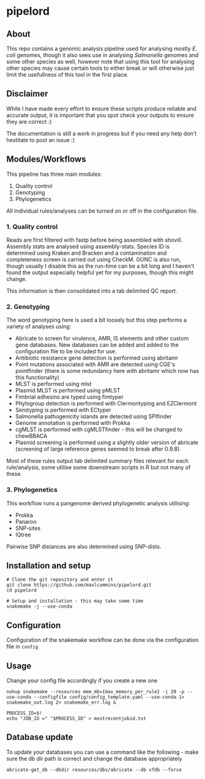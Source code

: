# pipelord

## About

This repo contains a genomic analysis pipeline used for analysing mostly *E. coli* genomes, though it also sees use in analysing *Salmonella* genomes and some other species as well, however note that using this tool for analysing other species may cause certain tools to either break or will otherwise just limit the usefullness of this tool in the first place.

## Disclaimer
While I have made every effort to ensure these scripts produce reliable and accurate output, it is important that you spot check your outputs to ensure they are correct :)

The documentation is still a work in progress but if you need any help don't hestitate to post an issue :)

## Modules/Workflows

This pipeline has three main modules:

1. Quality control
2. Genotyping
3. Phylogenetics

All individual rules/analyses can be turned on or off in the configuration file.

### 1. Quality control

Reads are first filtered with fastp before being assembled with shovill. Assembly stats are analysed using assembly-stats. Species ID is determined using Kraken and Bracken and a contamination and completeness screen is carried out using CheckM. GUNC is also run, though usually I disable this as the run-time can be a bit long and I haven't found the output especially helpful yet for my purposes, though this might change.

This information is then consolidated into a tab delimited QC report.

### 2. Genotyping

The word genotyping here is used a bit loosely but this step performs a variety of analyses using:

* Abricate to screen for virulence, AMR, IS elements and other custom gene databases. New databases can be added and added to the configuration file to be included for use.
* Antibiotic resistance gene detection is performed using abritamr
* Point mutations associated with AMR are detected using CGE's pointfinder (there is some redundancy here with abritamr which now has this functionality)
* MLST is performed using mlst
* Plasmid MLST is performed using pMLST
* Fimbrial adhesins are typed using fimtyper
* Phylogroup detection is performed with Clermontyping and EZClermont
* Serotyping is performed with ECtyper
* Salmonella pathogenicity islands are detected using SPIfinder
* Genome annotation is performed with Prokka
* cgMLST is performed with cgMLSTfinder - this will be changed to chewBBACA
* Plasmid screening is performed using a slightly older version of abricate (screening of large reference genes seemed to break after 0.9.8).

Most of these rules output tab delimited summary files relevant for each rule/analysis, some utilise some downstream scripts in R but not many of these.

### 3. Phylogenetics

This workflow runs a pangenome derived phylogenetic analysis utilising:

* Prokka
* Panaroo
* SNP-sites
* IQtree

Pairwise SNP distances are also determined using SNP-dists.

## Installation and setup

```
# Clone the git repository and enter it
git clone https://github.com/maxlcummins/pipelord.git
cd pipelord

# Setup and installation - this may take some time
snakemake -j --use-conda
```

## Configuration

Configuration of the snakemake workflow can be done via the configuration file in `config`

## Usage

Change your config file accordingly if you create a new one

```
nohup snakemake --resources mem_mb={max_memory_per_rule} -j 20 -p --use-conda --configfile config/config_template.yaml --use-conda 1> snakemake_out.log 2> snakemake_err.log &

PROCESS_ID=$!
echo "JOB_ID =" "$PROCESS_ID" > mostrecentjobid.txt
```

## Database update

To update your databases you can use a command like the following - make sure the db dir path is correct and change the database appropriately

```
abricate-get_db --dbdir resources/dbs/abricate --db vfdb --force
```

